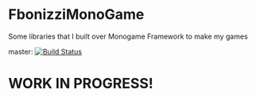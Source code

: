 # FbonizziMonoGame
Some libraries that I built over Monogame Framework to make my games 

master: [![Build Status](https://flowsoftproject.visualstudio.com/GithubOpenSource/_apis/build/status/All%20repository%20compilation)](https://flowsoftproject.visualstudio.com/GithubOpenSource/_build/latest?definitionId=10)

# WORK IN PROGRESS!
